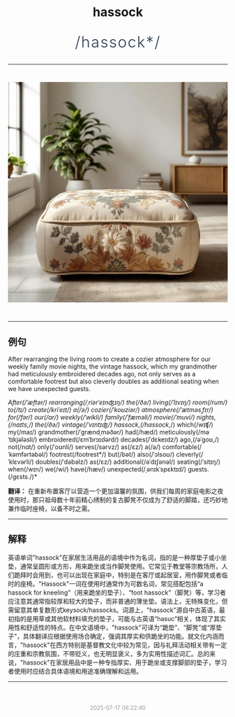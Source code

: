 <div align="center">

# hassock

<div style="margin: 30px 0;">
<h1 style="font-size: 2.5em; font-weight: 300; letter-spacing: 2px; margin: 0; color: #2c3e50;">
/hassock*/
</h1>
</div>

</div>

---

<div align="center" style="margin: 40px 0;">

![hassock](images/hassock.png)

</div>

---

## 例句

After rearranging the living room to create a cozier atmosphere for our weekly family movie nights, the vintage hassock, which my grandmother had meticulously embroidered decades ago, not only serves as a comfortable footrest but also cleverly doubles as additional seating when we have unexpected guests.

*After(/ˈæftər/) rearranging(/ˌriərˈeɪnʤɪŋ/) the(/ðə/) living(/ˈlɪvɪŋ/) room(/rum/) to(/tɪ/) create(/kriˈeɪt/) a(/ə/) cozier(/ˈkoʊziər/) atmosphere(/ˈætməsˌfɪr/) for(/fər/) our(/ɑr/) weekly(/ˈwikli/) family(/ˈfæməli/) movie(/ˈmuvi/) nights,(/naɪts,/) the(/ðə/) vintage(/ˈvɪntɪʤ/) hassock,(/hassock*,/) which(/wɪʧ/) my(/maɪ/) grandmother(/ˈgrændˌməðər/) had(/hæd/) meticulously(/məˈtɪkjələsli/) embroidered(/ɛmˈbrɔɪdərd/) decades(/ˈdɛkeɪdz/) ago,(/əˈgoʊ,/) not(/nɑt/) only(/ˈoʊnli/) serves(/sərvz/) as(/ɛz/) a(/ə/) comfortable(/ˈkəmfərtəbəl/) footrest(/footrest*/) but(/bət/) also(/ˈɔlsoʊ/) cleverly(/ˈklɛvərli/) doubles(/ˈdəbəlz/) as(/ɛz/) additional(/əˈdɪʃənəl/) seating(/ˈsitɪŋ/) when(/wɪn/) we(/wi/) have(/hæv/) unexpected(/ˌənɪkˈspɛktɪd/) guests.(/gɛsts./)*

**翻译：** 在重新布置客厅以营造一个更加温馨的氛围，供我们每周的家庭电影之夜使用时，那只祖母数十年前精心绣制的复古脚凳不仅成为了舒适的脚踏，还巧妙地兼作临时座椅，以备不时之需。

---

## 解释

英语单词"hassock"在家居生活用品的语境中作为名词，指的是一种厚垫子或小坐垫，通常呈圆形或方形，用来跪坐或当作脚凳使用。它常见于教堂等宗教场所，人们跪拜时会用到，也可以出现在家庭中，特别是在客厅或起居室，用作脚凳或者临时的座椅。"Hassock"一词在使用时通常作为可数名词，常见搭配包括“a hassock for kneeling”（用来跪坐的垫子）、“foot hassock”（脚凳）等，学习者应注意其通常指较厚和较大的垫子，而非普通的薄坐垫。语法上，无特殊变化，但需留意其单复数形式keysock/hassocks。词源上，"hassock"源自中古英语，最初指的是用草或其他软材料填充的垫子，可能与古英语“hasuc”相关，体现了其实用性和舒适性的特点。在中文语境中，"hassock"可译为“跪垫”、“脚凳”或“厚垫子”，具体翻译应根据使用场合确定，强调其厚实和供跪坐的功能。就文化内涵而言，"hassock"在西方特别是基督教文化中较为常见，因与礼拜活动相关带有一定的庄重和宗教氛围，不带贬义，也无明显褒义，多为实用性描述词汇。总的来说，"hassock"在家居用品中是一种专指厚实、用于跪坐或支撑脚部的垫子，学习者使用时应结合具体语境和用途准确理解和运用。


---

<div align="center" style="margin-top: 50px;">
<small style="color: #999; font-size: 0.9em;">2025-07-17 06:22:40</small>
</div>
